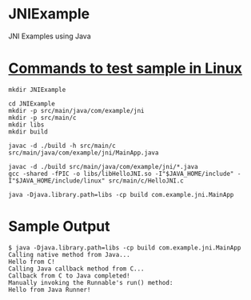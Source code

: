 # JNIExample
JNI Examples using Java 

# [Commands to test sample in Linux](commands.txt)

```
mkdir JNIExample

cd JNIExample
mkdir -p src/main/java/com/example/jni
mkdir -p src/main/c
mkdir libs
mkdir build

javac -d ./build -h src/main/c src/main/java/com/example/jni/MainApp.java

javac -d ./build src/main/java/com/example/jni/*.java
gcc -shared -fPIC -o libs/libHelloJNI.so -I"$JAVA_HOME/include" -I"$JAVA_HOME/include/linux" src/main/c/HelloJNI.c

java -Djava.library.path=libs -cp build com.example.jni.MainApp
```

# Sample Output

```
$ java -Djava.library.path=libs -cp build com.example.jni.MainApp
Calling native method from Java...
Hello from C!
Calling Java callback method from C...
Callback from C to Java completed!
Manually invoking the Runnable's run() method:
Hello from Java Runner!
```